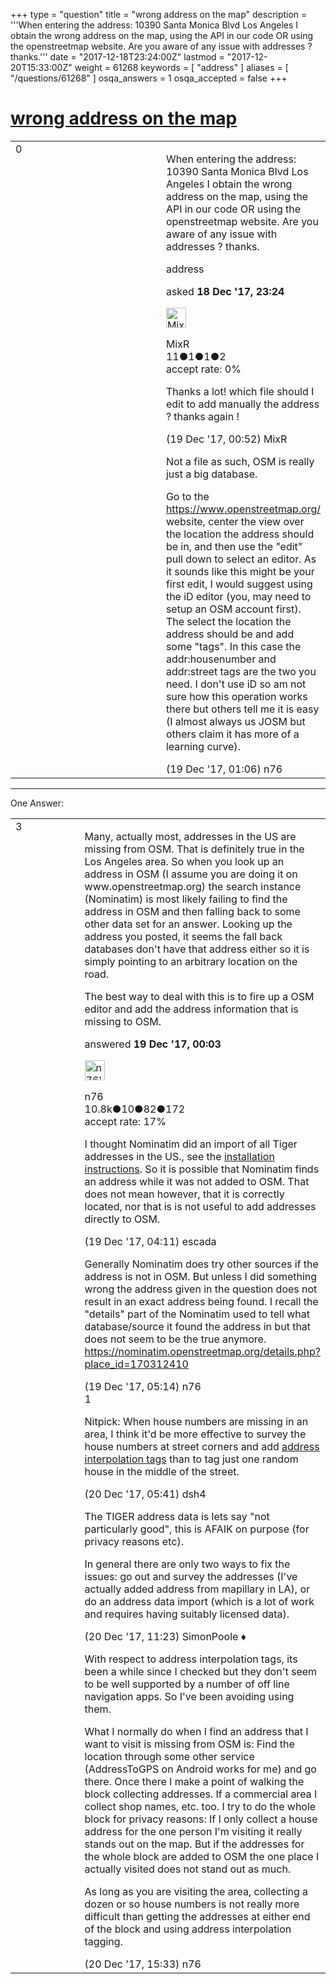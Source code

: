 +++
type = "question"
title = "wrong address on the map"
description = '''When entering the address: 10390 Santa Monica Blvd Los Angeles I obtain the wrong address on the map, using the API in our code OR using the openstreetmap website. Are you aware of any issue with addresses ? thanks.'''
date = "2017-12-18T23:24:00Z"
lastmod = "2017-12-20T15:33:00Z"
weight = 61268
keywords = [ "address" ]
aliases = [ "/questions/61268" ]
osqa_answers = 1
osqa_accepted = false
+++

<div class="headNormal">

# [wrong address on the map](/questions/61268/wrong-address-on-the-map)

</div>

<div id="main-body">

<div id="askform">

<table id="question-table" style="width:100%;">
<colgroup>
<col style="width: 50%" />
<col style="width: 50%" />
</colgroup>
<tbody>
<tr>
<td style="width: 30px; vertical-align: top"><div class="vote-buttons">
<span id="post-61268-upvote" class="ajax-command post-vote up" rel="nofollow" title="I like this post (click again to cancel)"> </span>
<div id="post-61268-score" class="post-score" title="current number of votes">
0
</div>
<span id="post-61268-downvote" class="ajax-command post-vote down" rel="nofollow" title="I dont like this post (click again to cancel)"> </span> <span id="favorite-mark" class="ajax-command favorite-mark" rel="nofollow" title="mark/unmark this question as favorite (click again to cancel)"> </span>
<div id="favorite-count" class="favorite-count">
&#10;</div>
</div></td>
<td><div id="item-right">
<div class="question-body">
<p>When entering the address: 10390 Santa Monica Blvd Los Angeles I obtain the wrong address on the map, using the API in our code OR using the openstreetmap website. Are you aware of any issue with addresses ? thanks.</p>
</div>
<div id="question-tags" class="tags-container tags">
<span class="post-tag tag-link-address" rel="tag" title="see questions tagged &#39;address&#39;">address</span>
</div>
<div id="question-controls" class="post-controls">
&#10;</div>
<div class="post-update-info-container">
<div class="post-update-info post-update-info-user">
<p>asked <strong>18 Dec '17, 23:24</strong></p>
<img src="https://secure.gravatar.com/avatar/363b9704c1afad6e8bf23c6a7e26afdc?s=32&amp;d=identicon&amp;r=g" class="gravatar" width="32" height="32" alt="MixR&#39;s gravatar image" />
<p><span>MixR</span><br />
<span class="score" title="11 reputation points">11</span><span title="1 badges"><span class="badge1">●</span><span class="badgecount">1</span></span><span title="1 badges"><span class="silver">●</span><span class="badgecount">1</span></span><span title="2 badges"><span class="bronze">●</span><span class="badgecount">2</span></span><br />
<span class="accept_rate" title="Rate of the user&#39;s accepted answers">accept rate:</span> <span title="MixR has no accepted answers">0%</span></p>
</div>
</div>
<div id="comments-container-61268" class="comments-container">
<span id="61270"></span>
<div id="comment-61270" class="comment">
<div id="post-61270-score" class="comment-score">
&#10;</div>
<div class="comment-text">
<p>Thanks a lot! which file should I edit to add manually the address ? thanks again !</p>
</div>
<div id="comment-61270-info" class="comment-info">
<span class="comment-age">(19 Dec '17, 00:52)</span> <span class="comment-user userinfo">MixR</span>
</div>
</div>
<span id="61271"></span>
<div id="comment-61271" class="comment">
<div id="post-61271-score" class="comment-score">
&#10;</div>
<div class="comment-text">
<p>Not a file as such, OSM is really just a big database.</p>
<p>Go to the <a href="https://www.openstreetmap.org/">https://www.openstreetmap.org/</a> website, center the view over the location the address should be in, and then use the "edit" pull down to select an editor. As it sounds like this might be your first edit, I would suggest using the iD editor (you, may need to setup an OSM account first). The select the location the address should be and add some "tags". In this case the addr:housenumber and addr:street tags are the two you need. I don't use iD so am not sure how this operation works there but others tell me it is easy (I almost always us JOSM but others claim it has more of a learning curve).</p>
</div>
<div id="comment-61271-info" class="comment-info">
<span class="comment-age">(19 Dec '17, 01:06)</span> <span class="comment-user userinfo">n76</span>
</div>
</div>
</div>
<div id="comment-tools-61268" class="comment-tools">
&#10;</div>
<div class="clear">
&#10;</div>
<div id="comment-61268-form-container" class="comment-form-container">
&#10;</div>
<div class="clear">
&#10;</div>
</div></td>
</tr>
</tbody>
</table>

------------------------------------------------------------------------

<div class="tabBar">

<span id="sort-top"></span>

<div class="headQuestions">

One Answer:

</div>

</div>

<span id="61269"></span>

<div id="answer-container-61269" class="answer">

<table style="width:100%;">
<colgroup>
<col style="width: 50%" />
<col style="width: 50%" />
</colgroup>
<tbody>
<tr>
<td style="width: 30px; vertical-align: top"><div class="vote-buttons">
<span id="post-61269-upvote" class="ajax-command post-vote up" rel="nofollow" title="I like this post (click again to cancel)"> </span>
<div id="post-61269-score" class="post-score" title="current number of votes">
3
</div>
<span id="post-61269-downvote" class="ajax-command post-vote down" rel="nofollow" title="I dont like this post (click again to cancel)"> </span>
</div></td>
<td><div class="item-right">
<div class="answer-body">
<p>Many, actually most, addresses in the US are missing from OSM. That is definitely true in the Los Angeles area. So when you look up an address in OSM (I assume you are doing it on www.openstreetmap.org) the search instance (Nominatim) is most likely failing to find the address in OSM and then falling back to some other data set for an answer. Looking up the address you posted, it seems the fall back databases don't have that address either so it is simply pointing to an arbitrary location on the road.</p>
<p>The best way to deal with this is to fire up a OSM editor and add the address information that is missing to OSM.</p>
</div>
<div class="answer-controls post-controls">
&#10;</div>
<div class="post-update-info-container">
<div class="post-update-info post-update-info-user">
<p>answered <strong>19 Dec '17, 00:03</strong></p>
<img src="https://secure.gravatar.com/avatar/f60af53a4eba0c21f25c22674fb4a8cc?s=32&amp;d=identicon&amp;r=g" class="gravatar" width="32" height="32" alt="n76&#39;s gravatar image" />
<p><span>n76</span><br />
<span class="score" title="10839 reputation points"><span>10.8k</span></span><span title="10 badges"><span class="badge1">●</span><span class="badgecount">10</span></span><span title="82 badges"><span class="silver">●</span><span class="badgecount">82</span></span><span title="172 badges"><span class="bronze">●</span><span class="badgecount">172</span></span><br />
<span class="accept_rate" title="Rate of the user&#39;s accepted answers">accept rate:</span> <span title="n76 has 48 accepted answers">17%</span></p>
</div>
</div>
<div id="comments-container-61269" class="comments-container">
<span id="61274"></span>
<div id="comment-61274" class="comment">
<div id="post-61274-score" class="comment-score">
&#10;</div>
<div class="comment-text">
<p>I thought Nominatim did an import of all Tiger addresses in the US., see the <a href="https://wiki.openstreetmap.org/wiki/Nominatim/Installation#Installing_Tiger_housenumber_data_for_the_US">installation instructions</a>. So it is possible that Nominatim finds an address while it was not added to OSM. That does not mean however, that it is correctly located, nor that is is not useful to add addresses directly to OSM.</p>
</div>
<div id="comment-61274-info" class="comment-info">
<span class="comment-age">(19 Dec '17, 04:11)</span> <span class="comment-user userinfo">escada</span>
</div>
</div>
<span id="61275"></span>
<div id="comment-61275" class="comment">
<div id="post-61275-score" class="comment-score">
&#10;</div>
<div class="comment-text">
<p>Generally Nominatim does try other sources if the address is not in OSM. But unless I did something wrong the address given in the question does not result in an exact address being found. I recall the "details" part of the Nominatim used to tell what database/source it found the address in but that does not seem to be the true anymore. <a href="https://nominatim.openstreetmap.org/details.php?place_id=170312410">https://nominatim.openstreetmap.org/details.php?place_id=170312410</a></p>
</div>
<div id="comment-61275-info" class="comment-info">
<span class="comment-age">(19 Dec '17, 05:14)</span> <span class="comment-user userinfo">n76</span>
</div>
</div>
<span id="61282"></span>
<div id="comment-61282" class="comment">
<div id="post-61282-score" class="comment-score">
1
</div>
<div class="comment-text">
<p>Nitpick: When house numbers are missing in an area, I think it'd be more effective to survey the house numbers at street corners and add <a href="http://wiki.openstreetmap.org/wiki/Addresses#Using_interpolation">address interpolation tags</a> than to tag just one random house in the middle of the street.</p>
</div>
<div id="comment-61282-info" class="comment-info">
<span class="comment-age">(20 Dec '17, 05:41)</span> <span class="comment-user userinfo">dsh4</span>
</div>
</div>
<span id="61287"></span>
<div id="comment-61287" class="comment">
<div id="post-61287-score" class="comment-score">
&#10;</div>
<div class="comment-text">
<p>The TIGER address data is lets say "not particularly good", this is AFAIK on purpose (for privacy reasons etc).</p>
<p>In general there are only two ways to fix the issues: go out and survey the addresses (I've actually added address from mapillary in LA), or do an address data import (which is a lot of work and requires having suitably licensed data).</p>
</div>
<div id="comment-61287-info" class="comment-info">
<span class="comment-age">(20 Dec '17, 11:23)</span> <span class="comment-user userinfo">SimonPoole ♦</span>
</div>
</div>
<span id="61295"></span>
<div id="comment-61295" class="comment">
<div id="post-61295-score" class="comment-score">
&#10;</div>
<div class="comment-text">
<p>With respect to address interpolation tags, its been a while since I checked but they don't seem to be well supported by a number of off line navigation apps. So I've been avoiding using them.</p>
<p>What I normally do when I find an address that I want to visit is missing from OSM is: Find the location through some other service (AddressToGPS on Android works for me) and go there. Once there I make a point of walking the block collecting addresses. If a commercial area I collect shop names, etc. too. I try to do the whole block for privacy reasons: If I only collect a house address for the one person I'm visiting it really stands out on the map. But if the addresses for the whole block are added to OSM the one place I actually visited does not stand out as much.</p>
<p>As long as you are visiting the area, collecting a dozen or so house numbers is not really more difficult than getting the addresses at either end of the block and using address interpolation tagging.</p>
</div>
<div id="comment-61295-info" class="comment-info">
<span class="comment-age">(20 Dec '17, 15:33)</span> <span class="comment-user userinfo">n76</span>
</div>
</div>
</div>
<div id="comment-tools-61269" class="comment-tools">
&#10;</div>
<div class="clear">
&#10;</div>
<div id="comment-61269-form-container" class="comment-form-container">
&#10;</div>
<div class="clear">
&#10;</div>
</div></td>
</tr>
</tbody>
</table>

</div>

<div class="paginator-container-left">

</div>

</div>

</div>

